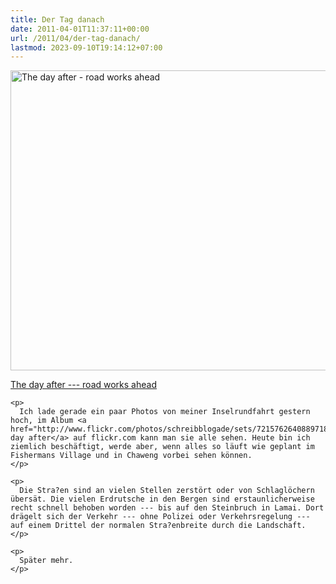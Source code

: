 ```yaml
---
title: Der Tag danach
date: 2011-04-01T11:37:11+00:00
url: /2011/04/der-tag-danach/
lastmod: 2023-09-10T19:14:12+07:00
---
```

<div class="media image">
  <a href="http://www.flickr.com/photos/schreibblogade/5580538061/" title="The day after - road works ahead"><img src="//farm6.static.flickr.com/5299/5580538061_c32145a614_z.jpg" width="640" height="480" alt="The day after - road works ahead" /></p>

  <p>
    The day after --- road works ahead
  </p>

  <p>
    </a></div>

    <p>
      Ich lade gerade ein paar Photos von meiner Inselrundfahrt gestern hoch, im Album <a href="http://www.flickr.com/photos/schreibblogade/sets/72157626408897184/">The day after</a> auf flickr.com kann man sie alle sehen. Heute bin ich ziemlich beschäftigt, werde aber, wenn alles so läuft wie geplant im Fishermans Village und in Chaweng vorbei sehen können.
    </p>

    <p>
      Die Stra?en sind an vielen Stellen zerstört oder von Schlaglöchern übersät. Die vielen Erdrutsche in den Bergen sind erstaunlicherweise recht schnell behoben worden --- bis auf den Steinbruch in Lamai. Dort drägelt sich der Verkehr --- ohne Polizei oder Verkehrsregelung --- auf einem Drittel der normalen Stra?enbreite durch die Landschaft.
    </p>

    <p>
      Später mehr.
    </p>
